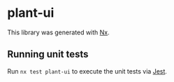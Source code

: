 # plant-ui

This library was generated with [Nx](https://nx.dev).

## Running unit tests

Run `nx test plant-ui` to execute the unit tests via [Jest](https://jestjs.io).
